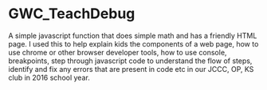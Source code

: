 # GWC_TeachDebug
A simple javascript function that does simple math and has a friendly HTML page. I used this to help explain kids 
the components of a web page, how to use chrome or other browser developer tools, how to use console, breakpoints, step through javascript code to understand the flow of steps, identify and fix any errors that are present in code etc in our JCCC, OP, KS club in 2016 school year.
